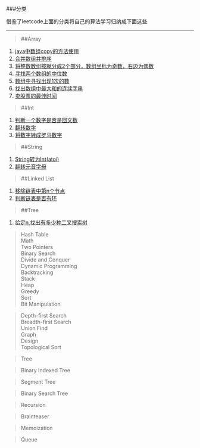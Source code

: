 ###分类

借鉴了leetcode上面的分类将自己的算法学习归纳成下面这些

------
>##Array  
1. [java中数组copy的方法使用](https://github.com/tangculijier/algorithm_learn/blob/master/Array/Arrays.copyof.md)
2. [合并数组并排序](https://github.com/tangculijier/algorithm_learn/blob/master/Array/Merge-Sorted-Array.md)
3. [将整数数组按就分成2个部分，数组坐标为奇数，右边为偶数](https://github.com/tangculijier/algorithm_learn/blob/master/Array/sperate-odd-and-even.md)
4. [寻找两个数组的中位数](https://github.com/tangculijier/algorithm_learn/blob/master/Array/median-of-two-sorted-arrays.md)
5. [数组中寻找出现1次的数](https://github.com/tangculijier/algorithm_learn/blob/master/Array/single-number.md)
6. [找出数组中最大和的连续字串](https://github.com/tangculijier/algorithm_learn/blob/master/Array/maximum-subarray.md)
6. [卖股票的最佳时间](https://github.com/tangculijier/algorithm_learn/blob/master/Array/best-time-to-buy-and-sell-stock.md)

>##Int  
1.  [判断一个数字是否是回文数](https://github.com/tangculijier/algorithm_learn/blob/master/Integer/Palindrome%20Numbe.md)    
2.  [翻转数字](https://github.com/tangculijier/algorithm_learn/blob/master/Integer/reverse-integer.md)    
2.  [将数字转成罗马数字](https://github.com/tangculijier/algorithm_learn/blob/master/Integer/integer-to-roman.md)    

>##String  
1.  [String转为Int(atoi)](https://github.com/tangculijier/algorithm_learn/blob/master/String/StringToInt(atoi).md)    
2.  [翻转元音字母](https://github.com/tangculijier/algorithm_learn/blob/master/String/Reverse-Vowels-of-a-String.md)    



>##Linked List  
1.  [移除链表中第n个节点](https://github.com/tangculijier/algorithm_learn/blob/master/LinkedList/RemoveNthNodeFromEndofList.md)    
1.  [判断链表是否有环](https://github.com/tangculijier/algorithm_learn/blob/master/LinkedList/linked-list-cycle.md) 


>##Tree  
1.  [给定n,找出有多少种二叉搜索树](https://github.com/tangculijier/algorithm_learn/blob/master/Tree/unique-binary-search-trees.md)    


>Hash Table  
>Math  
>Two Pointers  
>Binary Search  
>Divide and Conquer  
>Dynamic Programming  
>Backtracking  
>Stack  
>Heap  
>Greedy  
>Sort  
>Bit Manipulation  

>Depth-first Search  
>Breadth-first Search  
>Union Find  
>Graph  
>Design  
>Topological Sort

>Tree

>Binary Indexed Tree

>Segment Tree

>Binary Search Tree

>Recursion

>Brainteaser

>Memoization

>Queue
